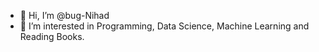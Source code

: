 - 👋 Hi, I’m @bug-Nihad
- 👀 I’m interested in Programming, Data Science, Machine Learning and Reading Books.



<!---
bug-Nihad/bug-Nihad is a ✨ special ✨ repository because its `README.md` (this file) appears on your GitHub profile.
You can click the Preview link to take a look at your changes.
--->
